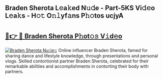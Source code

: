 ## Braden Sherota L𝚎a𝚔ed N𝚞𝚍e - Part-5KS Vi𝚍𝚎o L𝚎a𝚔s - H𝚘𝚝 O𝚗𝚕yf𝚊ns P𝚑𝚘tos ucjyA

# <h2><a href="http://kff0nhk.oniu.top/?m=Braden+Sherota">🔗👉 🔴 Braden Sherota P𝚑ot𝚘𝚜 V𝚒d𝚎o</a></h2>

[![Braden Sherota Nu𝚍e𝚜](https://i.imgur.com/0qMVB7G.gif)](http://kff0nhk.oniu.top/?m=Braden+Sherota)
Online influencer Braden Sherota, famed for sharing dance and lifestyle knowledge, through presentations and personal vlogs. Skilled contortionist partner Braden Sherota, celebrated for their remarkable abilities and accomplishments in contorting their body with partners.  
